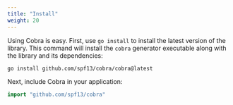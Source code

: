 ```yaml
---
title: "Install"
weight: 20
---
```


Using Cobra is easy. First, use `go install` to install the latest version
of the library. This command will install the `cobra` generator executable
along with the library and its dependencies:

    go install github.com/spf13/cobra/cobra@latest

Next, include Cobra in your application:

```go
import "github.com/spf13/cobra"
```
